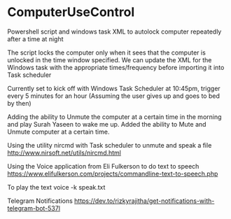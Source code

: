 # ComputerUseControl
Powershell script and windows task XML to autolock computer repeatedly after a time at night

The script locks the computer only when it sees that the computer is unlocked in the time window specified.
We can update the XML for the Windows task with the appropriate times/frequency before importing it into Task scheduler

Currently set to kick off with Windows Task Scheduler at 10:45pm, trigger every 5 minutes for an hour (Assuming the user gives up and goes to bed by then)

Adding the ability to Unmute the computer at a certain time in the morning and play Surah Yaseen to wake me up.
Added the ability to Mute and Unmute computer at a certain time.

Using the utility nircmd with Task scheduler to unmute and speak a file
http://www.nirsoft.net/utils/nircmd.html

Using the Voice application from Eli Fulkerson to do text to speech
https://www.elifulkerson.com/projects/commandline-text-to-speech.php


To play the text
voice -k speak.txt

Telegram Notifications
https://dev.to/rizkyrajitha/get-notifications-with-telegram-bot-537l
